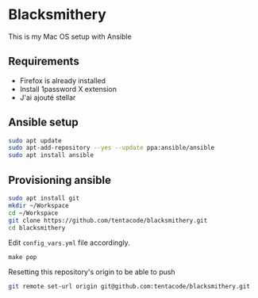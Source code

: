 # Blacksmithery

This is my Mac OS setup with Ansible

## Requirements

- Firefox is already installed
- Install 1password X extension
- J'ai ajouté stellar

## Ansible setup

```bash
sudo apt update
sudo apt-add-repository --yes --update ppa:ansible/ansible
sudo apt install ansible
```

## Provisioning ansible

```bash
sudo apt install git
mkdir ~/Workspace
cd ~/Workspace
git clone https://github.com/tentacode/blacksmithery.git
cd blacksmithery
```

Edit `config_vars.yml` file accordingly.

```ssh
make pop
```

Resetting this repository's origin to be able to push

```bash
git remote set-url origin git@github.com:tentacode/blacksmithery.git
```
